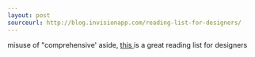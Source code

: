 ```yaml
---
layout: post
sourceurl: http://blog.invisionapp.com/reading-list-for-designers/
---
```


misuse of "comprehensive' aside,
<a href="http://blog.invisionapp.com/reading-list-for-designers/" target="_blank">
  this
</a> is a great reading list for designers
